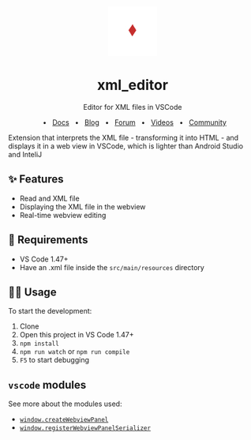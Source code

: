 
<div align="center"> <a href="https://totalcross.com/" target="_blank"> <img src="https://github.com/TotalCross/totalcross/blob/master/totalcross.gif" alt="totalcross logo"/></a></div>

<div align="center"> 
<h1> xml_editor </h1> </div>
<p align="center"> Editor for XML files in VSCode </strong></em></p>

<div align="center">
  <span>&nbsp;&nbsp;•&nbsp;&nbsp;</span>
  <a href="http://learn.totalcross.com/" target="_blank">Docs</a>
  <span>&nbsp;&nbsp;•&nbsp;&nbsp;</span>
  <a href="https://medium.com/totalcross-community" target="_blank">Blog</a>
  <span>&nbsp;&nbsp;•&nbsp;&nbsp;</span>
  <a href="https://forum.totalcross.com" target="_blank">Forum</a>
  <span>&nbsp;&nbsp;•&nbsp;&nbsp;</span>
  <a href="https://www.youtube.com/c/totalcross" target="_blank">Videos</a>
  <span>&nbsp;&nbsp;•&nbsp;&nbsp;</span>
  <a href="https://totalcross.com/community/" target="_blank">Community</a>
</div>

Extension that interprets the XML file - transforming it into HTML - and displays it in a web view in VSCode, which is lighter than Android Studio and InteliJ

## :sparkles: Features
* Read and XML file
* Displaying the XML file in the webview
* Real-time webview editing

## :rotating_light: Requirements
* VS Code 1.47+
* Have an .xml file inside the `src/main/resources` directory

## :woman_technologist: Usage

To start the development:
1. Clone
2. Open this project in VS Code 1.47+
3. `npm install`
4. `npm run watch` or `npm run compile`
5. `F5` to start debugging


## `vscode` modules

See more about the modules used:
- [`window.createWebviewPanel`](https://code.visualstudio.com/api/references/vscode-api#window.createWebviewPanel)
- [`window.registerWebviewPanelSerializer`](https://code.visualstudio.com/api/references/vscode-api#window.registerWebviewPanelSerializer)
